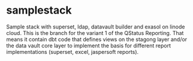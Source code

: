 # samplestack
Sample stack with superset, ldap, datavault builder and exasol on linode cloud.
This is the branch for the variant 1 of the QStatus Reporting.
That means it contain dbt code that defines views on the stagong layer and/or the data vault core layer to implement the basis for different report implementations (superset, excel, jaspersoft reports).
